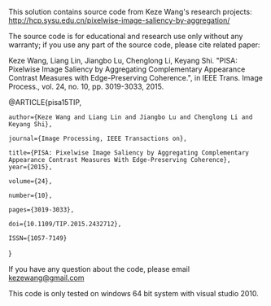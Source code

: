 This solution contains source code from Keze Wang's research projects: 
http://hcp.sysu.edu.cn/pixelwise-image-saliency-by-aggregation/

The source code is for educational and research use only without any warranty; 
if you use any part of the source code, please cite related paper:

Keze Wang, Liang Lin, Jiangbo Lu, Chenglong Li, Keyang Shi. "PISA: Pixelwise Image Saliency by Aggregating Complementary Appearance Contrast Measures with Edge-Preserving Coherence.", in IEEE Trans. Image Process., vol. 24, no. 10, pp. 3019-3033, 2015. 

@ARTICLE{pisa15TIP, 

	author={Keze Wang and Liang Lin and Jiangbo Lu and Chenglong Li and Keyang Shi}, 
	
	journal={Image Processing, IEEE Transactions on}, 
	
	title={PISA: Pixelwise Image Saliency by Aggregating Complementary Appearance Contrast Measures With Edge-Preserving Coherence}, 
	year={2015}, 
	
	volume={24}, 
	
	number={10}, 
	
	pages={3019-3033},
	
	doi={10.1109/TIP.2015.2432712}, 
	
	ISSN={1057-7149} 
	
}

If you have any question about the code, please email kezewang@gmail.com

This code is only tested on windows 64 bit system with visual studio 2010.

